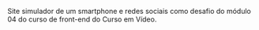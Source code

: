 Site simulador de um smartphone e redes sociais como desafio do módulo 04 do curso de front-end do Curso em Vídeo.